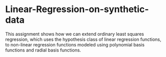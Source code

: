 # Linear-Regression-on-synthetic-data
This assignment shows how we can extend ordinary least squares regression, which uses the hypothesis class of linear regression functions, to non-linear regression functions modeled using polynomial basis functions and radial basis functions.
